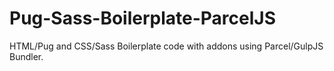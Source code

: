 # Pug-Sass-Boilerplate-ParcelJS
HTML/Pug and CSS/Sass Boilerplate code with addons using Parcel/GulpJS Bundler.
